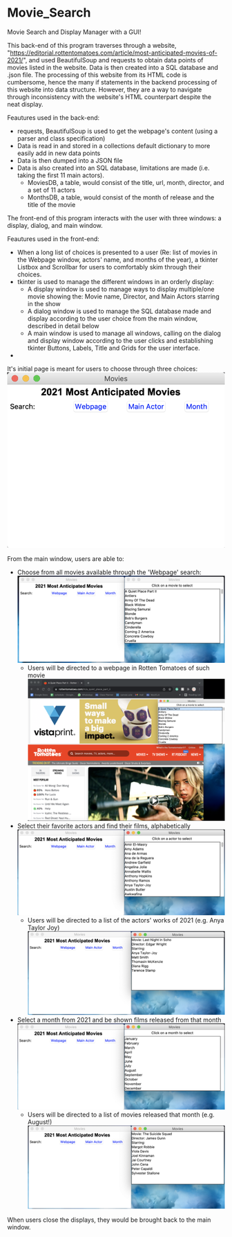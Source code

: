 # Movie_Search
Movie Search and Display Manager with a GUI!

This back-end of this program traverses through a website, "https://editorial.rottentomatoes.com/article/most-anticipated-movies-of-2021/", 
and used BeautifulSoup and requests to obtain data points of movies listed in the website. Data is then created into a SQL database and .json file. The processing of this website from its HTML code is cumbersome, hence the many if statements in the backend processing of this website into data structure. However, they are a way to navigate through inconsistency with the website's HTML counterpart despite the neat display. 

Feautures used in the back-end:
- requests, BeautifulSoup is used to get the webpage's content (using a parser and class specification)
- Data is read in and stored in a collections default dictionary to more easily add in new data points
- Data is then dumped into a JSON file
- Data is also created into an SQL database, limitations are made (i.e. taking the first 11 main actors).
  - MoviesDB, a table, would consist of the title, url, month, director, and a set of 11 actors 
  - MonthsDB, a table, would consist of the month of release and the title of the movie

The front-end of this program interacts with the user with three windows: a display, dialog, and main window.

Feautures used in the front-end:
- When a long list of choices is presented to a user (Re: list of movies in the Webpage window, actors' name, and months of the year), a tkinter Listbox and Scrollbar for users to comfortably skim through their choices. 
- tkinter is used to manage the different windows in an orderly display:
  - A display window is used to manage ways to display multiple/one movie showing the: Movie name, Director, and Main Actors starring in the show
  - A dialog window is used to manage the SQL database made and display according to the user choice from the main window, described in detail below
  - A main window is used to manage all windows, calling on the dialog and display window according to the user clicks and establishing tkinter Buttons, Labels, Title and Grids for the user interface.
- 
It's initial page is meant for users to choose through three choices:
![alt text](initial_display.png)

From the main window, users are able to:
- Choose from all movies available through the 'Webpage' search:
  ![alt text](webpage_display.png)
  - Users will be directed to a webpage in Rotten Tomatoes of such movie
  ![alt text](click_webpage.png)
- Select their favorite actors and find their films, alphabetically 
  ![alt text](mainactor_display.png)
  - Users will be directed to a list of the actors' works of 2021 (e.g. Anya Taylor Joy)
  ![alt text](click_mainactor.png)
- Select a month from 2021 and be shown films released from that month
  ![alt_text](month_display.png)
  - Users will be directed to a list of movies released that month (e.g. August!)
  ![alt_text](click_month.png)

When users close the displays, they would be brought back to the main window. 
